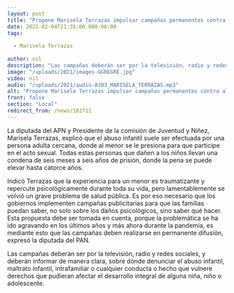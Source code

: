 ```yaml
---
layout: post
title: "Propone Marisela Terrazas impulsar campañas permanentes contra al abuso infantil"
date: 2021-02-04T21:35:00.000-06:00
tags:
  
  - Marisela Terrazas
  
author: nil
description: "Las campañas deberán ser por la televisión, radio y redes sociales"
image: "/uploads/2021/images-GGREGRE.jpg"
video: nil
audio: "/uploads/2021/audio-AJ03_MARISELA_TERRAZAS.mp3"
alt: "Propone Marisela Terrazas impulsar campañas permanentes contra al abuso infantil"
front: false
section: "Local"
redirect_from: /news/182711
---
```


La diputada del APN y Presidente de la comisión de Juventud y Niñez, Marisela Terrazas, explicó que el abuso infantil suele ser efectuada por una persona adulta cercana, donde al menor se le presiona para que participe en el acto sexual. Todas estas personas que dañen a los niños llevan una condena de seis meses a seis años de prisión, donde la pena se puede elevar  hasta catorce años.

Indicó Terrazas que la experiencia para un menor es traumatizante y repercute psicológicamente durante toda su vida, pero lamentablemente se volvió un grave problema de salud pública. Es por eso necesario que los gobiernos implementen campañas publicitarias para que las familias puedan saber, no solo sobre los daños psicológicos, sino saber qué hacer. 
Esta propuesta debe ser tomada en cuenta, porque la  problemática se ha ido agravando en los últimos años y más ahora durante la pandemia, es mediante esto que las campañas deben realizarse en permanente difusión, expresó la diputada del PAN. 

Las campañas deberán ser por la televisión, radio y redes sociales, y deberán informar de manera clara, sobre dónde denunciar el abuso infantil, maltrato infantil, intrafamiliar o cualquier conducta o hecho que vulnere derechos que pudieran afectar el desarrollo integral de alguna niña, niño o adolescente.